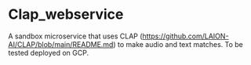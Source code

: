 # Clap_webservice
A sandbox microservice that uses CLAP (https://github.com/LAION-AI/CLAP/blob/main/README.md) to make audio and text matches. To be tested deployed on GCP.
